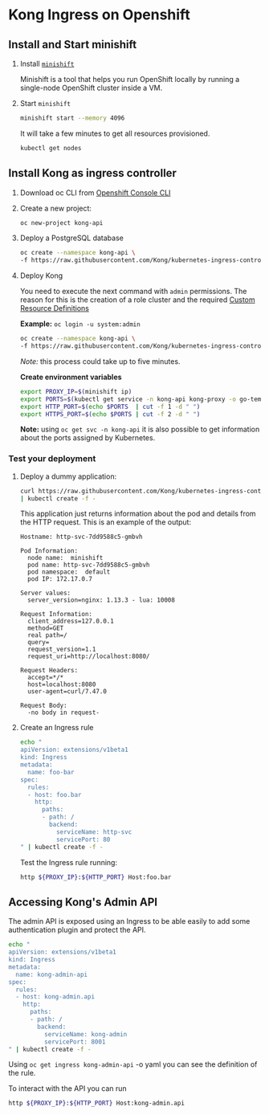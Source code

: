 # Kong Ingress on Openshift

## Install and Start minishift

1. Install [`minishift`](0)

   Minishift is a tool that helps you run OpenShift locally by running a single-node OpenShift cluster inside a VM.

2. Start `minishift`

   ```bash
   minishift start --memory 4096
   ```

   It will take a few minutes to get all resources provisioned.

   ```bash
   kubectl get nodes
   ```

## Install Kong as ingress controller

1. Download oc CLI from
   [Openshift Console CLI](https://console.starter-us-west-2.openshift.com/console/command-line)

2. Create a new project:

   ```bash
   oc new-project kong-api
   ```

3. Deploy a PostgreSQL database

   ```bash
   oc create --namespace kong-api \
   -f https://raw.githubusercontent.com/Kong/kubernetes-ingress-controller/master/deploy/single/postgres-openshift.yaml
   ```

4. Deploy Kong

   You need to execute the next command with `admin` permissions.
   The reason for this is the creation of a role cluster and the required [Custom Resource Definitions](1)

   **Example:** `oc login -u system:admin`

   ```bash
   oc create --namespace kong-api \
   -f https://raw.githubusercontent.com/Kong/kubernetes-ingress-controller/master/deploy/single/kong-resources-openshift.yaml
   ```

   *Note:* this process could take up to five minutes.

   **Create environment variables**

   ```bash
   export PROXY_IP=$(minishift ip)
   export PORTS=$(kubectl get service -n kong-api kong-proxy -o go-template='{{range .spec.ports}}{{.nodePort}} {{end}}')
   export HTTP_PORT=$(echo $PORTS  | cut -f 1 -d " ")
   export HTTPS_PORT=$(echo $PORTS | cut -f 2 -d " ")
   ```

   **Note:** using `oc get svc -n kong-api` it is also possible to get information about the ports assigned by Kubernetes.

### Test your deployment

1. Deploy a dummy application:

   ```bash
   curl https://raw.githubusercontent.com/Kong/kubernetes-ingress-controller/master/deploy/manifests/dummy-application-openshift.yaml \
   | kubectl create -f -
   ```

   This application just returns information about the pod and details from the HTTP request.
This is an example of the output:

   ```console
   Hostname: http-svc-7dd9588c5-gmbvh

   Pod Information:
     node name:  minishift
     pod name: http-svc-7dd9588c5-gmbvh
     pod namespace:  default
     pod IP: 172.17.0.7

   Server values:
     server_version=nginx: 1.13.3 - lua: 10008

   Request Information:
     client_address=127.0.0.1
     method=GET
     real path=/
     query=
     request_version=1.1
     request_uri=http://localhost:8080/

   Request Headers:
     accept=*/*
     host=localhost:8080
     user-agent=curl/7.47.0

   Request Body:
     -no body in request-
   ```

2. Create an Ingress rule

   ```bash
   echo "
   apiVersion: extensions/v1beta1
   kind: Ingress
   metadata:
     name: foo-bar
   spec:
     rules:
     - host: foo.bar
       http:
         paths:
         - path: /
           backend:
             serviceName: http-svc
             servicePort: 80
   " | kubectl create -f -
   ```

   Test the Ingress rule running:

   ```bash
   http ${PROXY_IP}:${HTTP_PORT} Host:foo.bar
   ```

## Accessing Kong's Admin API

The admin API is exposed using an Ingress to be
able easily to add some authentication plugin and protect the API.

```bash
echo "
apiVersion: extensions/v1beta1
kind: Ingress
metadata:
  name: kong-admin-api
spec:
  rules:
  - host: kong-admin.api
    http:
      paths:
      - path: /
        backend:
          serviceName: kong-admin
          servicePort: 8001
" | kubectl create -f -
```

Using `oc get ingress kong-admin-api` -o yaml you can see the definition of the rule.

To interact with the API you can run

```bash
http ${PROXY_IP}:${HTTP_PORT} Host:kong-admin.api
```

[0]: https://github.com/minishift/minishift
[1]: https://kubernetes.io/docs/tasks/access-kubernetes-api/extend-api-custom-resource-definitions/
